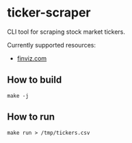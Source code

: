# ticker-scraper

CLI tool for scraping stock market tickers.

Currently supported resources:
 - [finviz.com](https://finviz.com/)


## How to build

    make -j


## How to run

    make run > /tmp/tickers.csv
